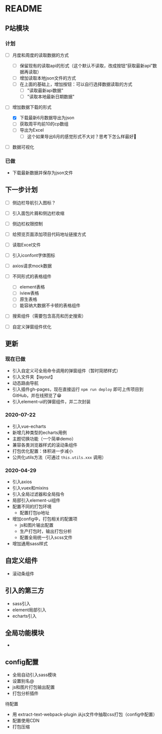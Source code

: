 # README




## P站模块

### 计划

- [ ] 月度和周度的读取数据的方式
  - [ ] 保留现有的读取api的形式（这个默认不读取，改成按钮“获取最新api”数据再读取）
  - [ ] 增加读取本地json文件的方式
  - [ ] 在上面的基础上，增加按钮：可以自行选择数据读取的方式
    - [ ] "读取最新api数据"
    - [ ] "读取本地最新日期数据"
- [ ] 增加数据下载的形式
  - [x] 下载最新6月数据导出为json
  - [ ] 获取周平均前10的cp数组
  - [ ] 导出为Excel
    - [ ] 这个如果导出6月的感觉形式不大对？思考下怎么样最好🤔
- [ ] 数据可视化




### 已做

- 下载最新数据并保存为json文件


## 下一步计划

- [ ] 侧边栏导航引入图标？
- [ ] 引入面包片屑和侧边栏收缩
- [ ] 侧边栏权限控制
- [ ] 给预览页面添加项目代码地址链接方式
- [ ] 读取Excel文件
- [ ] 引入iconfont字体图标
- [ ] axios请求mock数据
- [ ] 不同形式的表格组件
  - [ ] element表格
  - [ ] iview表格
  - [ ] 原生表格
  - [ ] 能容纳大数据不卡顿的表格组件
- [ ] 搜索组件（需要包含高亮和历史搜索）
- [ ] 自定义弹窗组件优化







## 更新

### 现在已做
- 引入自定义可全局命令调用的弹窗组件（暂时简陋样式）
- 引入文件夹【layout】
- 动态路由导航
- 引入插件gh-pages，现在直接运行 `npm run deploy` 即可上传项目到GitHub，并在线预览了😁
- 引入element-ui的弹窗组件，并二次封装




### 2020-07-22

- 引入vue-echarts
- 新增几种类型的echarts用例
- 主题切换功能（一个简单demo）
- 兼容各类浏览器样式的滚动条组件
- 打包优化配置：体积进一步减小
- 公共化utils方法（可通过 `this.utils.xxx` 调用）



### 2020-04-29

- 引入axios
- 引入vuex和mixins
- 引入全局过滤器和全局指令
- 局部引入element-ui组件
- 配置不同的打包环境
  - 配置打包ip地址
- 增加config中，打包相关的配置项
  - js和图片输出配置
  - 生产打包时，输出打包分析
  - 配置全局统一引入scss文件
- 增加通用sass样式



## 自定义组件
- 滚动条组件


## 引入的第三方
- sass引入
- element局部引入
- echarts引入


## 全局功能模块
- 



## config配置
- 全局自动引入sass模块
- 设置别名@
- js和图片打包输出配置
- 打包分析插件

待配置
- 用 extract-text-webpack-plugin 从js文件中抽取css打包（config中配置）
- 配置使用CDN
- 打包压缩




















